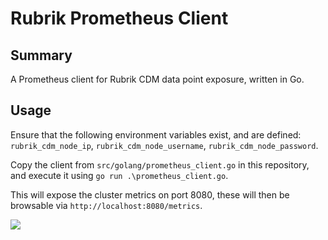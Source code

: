 # Rubrik Prometheus Client

## Summary

A Prometheus client for Rubrik CDM data point exposure, written in Go.

## Usage

Ensure that the following environment variables exist, and are defined: `rubrik_cdm_node_ip`, `rubrik_cdm_node_username`, `rubrik_cdm_node_password`.

Copy the client from `src/golang/prometheus_client.go` in this repository, and execute it using `go run .\prometheus_client.go`.

This will expose the cluster metrics on port 8080, these will then be browsable via `http://localhost:8080/metrics`.

![](https://www.saashub.com/images/app/service_logos/6/f4fb68e43ee1/large.png?1526640038)